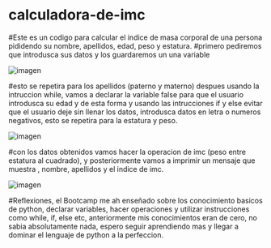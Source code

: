 # calculadora-de-imc
#Este es un codigo para calcular el indice de masa corporal de una persona pididendo su nombre, apellidos, edad, peso y estatura.
#primero pediremos que introdusca sus datos y los guardaremos un una variable

![imagen](https://github.com/leoGSierra/calculadora-de-imc/assets/159668138/3bd4a4d7-e1e0-401c-8d8a-c8e984faf977)

#esto se repetira para los apellidos (paterno y materno) despues usando la intruccion while, vamos a declarar la variable false para que el usuario introdusca su edad y de esta  forma y usando las intrucciones if y else evitar que el usuario deje sin llenar los datos, introdusca datos en letra o numeros negativos, esto se repetira para la estatura y peso.

![imagen](https://github.com/leoGSierra/calculadora-de-imc/assets/159668138/80db6ce3-2c81-4829-b965-820542936fb8)

#con los datos obtenidos vamos hacer la operacion de imc (peso entre estatura al cuadrado), y posteriormente vamos a imprimir un mensaje que muestra , nombre, apellidos y el indice de imc.

![imagen](https://github.com/leoGSierra/calculadora-de-imc/assets/159668138/1cc24479-0ed5-4ed2-8e21-e0dccd0e9412)

#Reflexiones, el Bootcamp me ah enseñado sobre los conocimiento basicos de python, declarar variables, hacer operaciones y utilizar instrucciones como while, if, else etc, anteriormente mis conocimientos eran de cero, no sabia absolutamente nada, espero seguir aprendiendo mas y llegar a dominar el lenguaje de python a la perfeccion.
